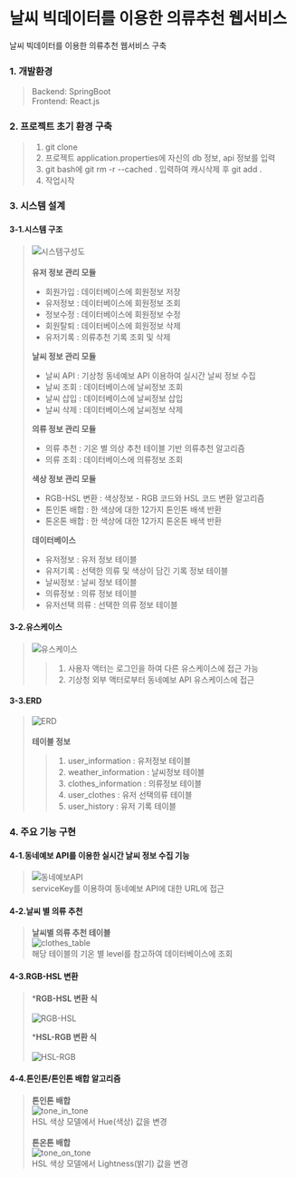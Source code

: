 # 날씨 빅데이터를 이용한 의류추천 웹서비스
날씨 빅데이터를 이용한 의류추천 웹서비스 구축


### 1. 개발환경
> Backend: SpringBoot</br>
> Frontend: React.js

### 2. 프로젝트 초기 환경 구축
> 1. git clone
> 2. 프로젝트 application.properties에 자신의 db 정보, api 정보를 입력
> 3. git bash에 git rm -r --cached . 입력하여 캐시삭제 후 git add .
> 4. 작업시작

### 3. 시스템 설계
#### 3-1.시스템 구조
> ![시스템구성도](./img/System%20Configuration%20Diagram.PNG) <br/><br/>
> **유저 정보 관리 모듈**
> * 회원가입 : 데이터베이스에 회원정보 저장
> * 유저정보 : 데이터베이스에 회원정보 조회
> * 정보수정 : 데이터베이스에 회원정보 수정
> * 회원탈퇴 : 데이터베이스에 회원정보 삭제
> * 유저기록 : 의류추천 기록 조회 및 삭제 <br/>
> 
> **날씨 정보 관리 모듈**  
> * 날씨 API : 기상청 동네예보 API 이용하여 실시간 날씨 정보 수집
> * 날씨 조회 : 데이터베이스에 날씨정보 조회
> * 날씨 삽입 : 데이터베이스에 날씨정보 삽입
> * 날씨 삭제 : 데이터베이스에 날씨정보 삭제 <br/>
>
> **의류 정보 관리 모듈**  
> * 의류 추천 : 기온 별 의상 추천 테이블 기반 의류추천 알고리즘
> * 의류 조회 : 데이터베이스에 의류정보 조회 <br/>
> 
> **색상 정보 관리 모듈**  
> * RGB-HSL 변환 : 색상정보 - RGB 코드와 HSL 코드 변환 알고리즘
> * 톤인톤 배합 : 한 색상에 대한 12가지 톤인톤 배색 반환
> * 톤온톤 배합 : 한 색상에 대한 12가지 톤온톤 배색 반환 <br/>
> 
> **데이터베이스**
> * 유저정보 : 유저 정보 테이블
> * 유저기록 : 선택한 의류 및 색상이 담긴 기록 정보 테이블
> * 날씨정보 : 날씨 정보 테이블
> * 의류정보 : 의류 정보 테이블
> * 유저선택 의류 : 선택한 의류 정보 테이블 <br/>
> 

#### 3-2.유스케이스
> ![유스케이스](./img/usecase.PNG) <br/>
> > 1. 사용자 액터는 로그인을 하여 다른 유스케이스에 접근 가능
> > 2. 기상청 외부 액터로부터 동네예보 API 유스케이스에 접근

#### 3-3.ERD
> ![ERD](./img/Nalot_ERD_20210619_39_45.png) <br/><br/>
> **테이블 정보**
> > 1. user_information : 유저정보 테이블
> > 2. weather_information : 날씨정보 테이블
> > 3. clothes_information : 의류정보 테이블
> > 4. user_clothes : 유저 선택의류 테이블
> > 5. user_history : 유저 기록 테이블
> 
### 4. 주요 기능 구현
#### 4-1.동네예보 API를 이용한 실시간 날씨 정보 수집 기능
> ![동네예보API](./img/동네예보API.PNG) <br/>
> serviceKey를 이용하여 동네예보 API에 대한 URL에 접근
> 
#### 4-2.날씨 별 의류 추천
> **날씨별 의류 추천 테이블** <br/>
> ![clothes_table](./img/clothes_table.PNG) <br/>
> 해당 테이블의 기온 별 level를 참고하여 데이터베이스에 조회
>
#### 4-3.RGB-HSL 변환
> ***RGB-HSL 변환 식** <br/> <br/>
> ![RGB-HSL](./img/rgb-hsl.PNG) <br/>
> 
> ***HSL-RGB 변환 식** <br/> <br/>
> ![HSL-RGB](./img/hsl-rgb.PNG) <br/>
#### 4-4.톤인톤/톤인톤 배합 알고리즘
> **톤인톤 배합** <br/>
> ![tone_in_tone](./img/tone_in_tone.PNG) <br/>
> HSL 색상 모델에서 Hue(색상) 값을 변경 <br/> <br/>
> **톤온톤 배합** <br/>
> ![tone_on_tone](./img/tone_on_tone.PNG) <br/>
> HSL 색상 모델에서 Lightness(밝기) 값을 변경
